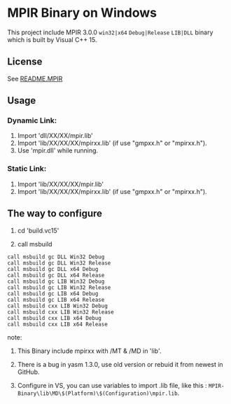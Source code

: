 # MPIR Binary on Windows

This project include MPIR 3.0.0 `win32|x64` `Debug|Release` `LIB|DLL` binary which is built by Visual C++ 15.

## License

See [README.MPIR](./README.MPIR)

## Usage

### Dynamic Link:

1. Import 'dll/XX/XX/mpir.lib'
2. Import 'lib/XX/XX/XX/mpirxx.lib' (if use "gmpxx.h" or "mpirxx.h").
3. Use 'mpir.dll' while running.

### Static Link:

1. Import 'lib/XX/XX/XX/mpir.lib'
2. Import 'lib/XX/XX/XX/mpirxx.lib' (if use "gmpxx.h" or "mpirxx.h").

## The way to configure

1. cd 'build.vc15'

2. call msbuild

```
call msbuild gc DLL Win32 Debug
call msbuild gc DLL Win32 Release
call msbuild gc DLL x64 Debug
call msbuild gc DLL x64 Release
call msbuild gc LIB Win32 Debug
call msbuild gc LIB Win32 Release
call msbuild gc LIB x64 Debug
call msbuild gc LIB x64 Release
call msbuild cxx LIB Win32 Debug
call msbuild cxx LIB Win32 Release
call msbuild cxx LIB x64 Debug
call msbuild cxx LIB x64 Release
```

note:

1. This Binary include mpirxx with /MT & /MD in 'lib'.

2. There is a bug in yasm 1.3.0, use old version or rebuid it from newest in GitHub.

3. Configure in VS, you can use variables to import .lib file, like this : `MPIR-Binary\lib\MD\$(Platform)\$(Configuration)\mpir.lib`.
